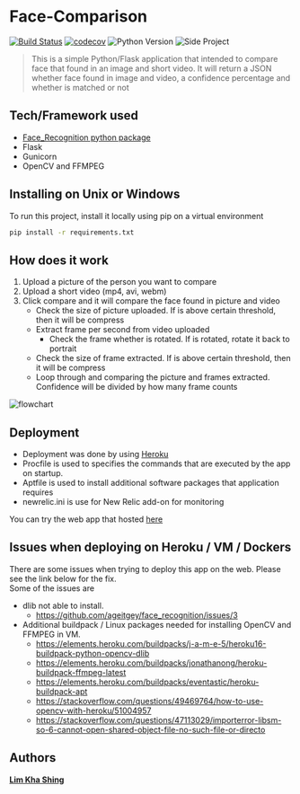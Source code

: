 # Face-Comparison 
[![Build Status](https://travis-ci.com/limkhashing/Face-Matching.svg?token=sZGsDojxrUtyz1ravQZ4&branch=master)](https://travis-ci.com/limkhashing/Face-Matching)
[![codecov](https://codecov.io/gh/limkhashing/Face-Matching/branch/master/graph/badge.svg?token=2WDJFB51rs)](https://codecov.io/gh/limkhashing/Face-Matching)
![Python Version](https://img.shields.io/pypi/pyversions/Django.svg)
![Side Project](https://img.shields.io/badge/Side-Project-yellowgreen.svg)
> This is a simple Python/Flask application that intended to compare face that found in an image and short video. It will return a JSON whether face found in image and video, a confidence percentage and whether is matched or not

## Tech/Framework used
* [Face_Recognition python package](https://github.com/ageitgey/face_recognition) 
* Flask
* Gunicorn
* OpenCV and FFMPEG

## Installing on Unix or Windows
To run this project, install it locally using pip on a virtual environment
```sh
pip install -r requirements.txt
```

## How does it work
1. Upload a picture of the person you want to compare
2. Upload a short video (mp4, avi, webm) 
3. Click compare and it will compare the face found in picture and video
   * Check the size of picture uploaded. If is above certain threshold, then it will be compress
   * Extract frame per second from video uploaded
     * Check the frame whether is rotated. If is rotated, rotate it back to portrait
   * Check the size of frame extracted. If is above certain threshold, then it will be compress
   * Loop through and comparing the picture and frames extracted. Confidence will be divided by how many frame counts
   
![flowchart](https://raw.githubusercontent.com/limkhashing/Face-Comparison/master/static/Face%20Matching%20Flowchart.jpg)

## Deployment
* Deployment was done by using [Heroku](https://www.heroku.com/)  
* Procfile is used to specifies the commands that are executed by the app on startup.  
* Aptfile is used to install additional software packages that application requires
* newrelic.ini is use for New Relic add-on for monitoring 

You can try the web app that hosted [here](https://matching-face.herokuapp.com/)

## Issues when deploying on Heroku / VM / Dockers
There are some issues when trying to deploy this app on the web. Please see the link below for the fix.  
Some of the issues are
* dlib not able to install.
  * https://github.com/ageitgey/face_recognition/issues/3
* Additional buildpack / Linux packages needed for installing OpenCV and FFMPEG in VM.
  * https://elements.heroku.com/buildpacks/j-a-m-e-5/heroku16-buildpack-python-opencv-dlib
  * https://elements.heroku.com/buildpacks/jonathanong/heroku-buildpack-ffmpeg-latest
  * https://elements.heroku.com/buildpacks/eventastic/heroku-buildpack-apt
  * https://stackoverflow.com/questions/49469764/how-to-use-opencv-with-heroku/51004957
  * https://stackoverflow.com/questions/47113029/importerror-libsm-so-6-cannot-open-shared-object-file-no-such-file-or-directo

## Authors
[**Lim Kha Shing**](https://www.linkedin.com/in/lim-kha-shing-836a24120/)
